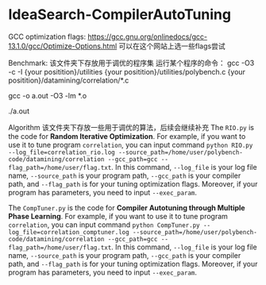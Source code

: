 # IdeaSearch-CompilerAutoTuning


GCC optimization flags: https://gcc.gnu.org/onlinedocs/gcc-13.1.0/gcc/Optimize-Options.html
可以在这个网站上选一些flags尝试

Benchmark:
该文件夹下存放用于调优的程序集
运行某个程序的命令：
gcc -O3 -c -I {your positition}/utilities {your positition}/utilities/polybench.c {your positition}/datamining/correlation/*.c

gcc -o a.out -O3 -lm *.o

./a.out

Algorithm
该文件夹下存放一些用于调优的算法，后续会继续补充
The `RIO.py` is the code for **Random Iterative Optimization**. For example, if you want to use it to tune program `correlation`, you can input command `python RIO.py --log_file=correlation_rio.log --source_path=/home/user/polybench-code/datamining/correlation --gcc_path=gcc --flag_path=/home/user/flag.txt`.
In this command, `--log_file` is your log file name, `--source_path` is your program path, `--gcc_path` is your compiler path, and `--flag_path` is for your tuning optimization flags. Moreover, if your program has parameters, you need to input `--exec_param`. 


The `CompTuner.py` is the code for **Compiler Autotuning through Multiple Phase Learning**. For example, if you want to use it to tune program `correlation`, you can input command `python CompTuner.py --log_file=correlation_comptuner.log --source_path=/home/user/polybench-code/datamining/correlation --gcc_path=gcc --flag_path=/home/user/flag.txt`.
In this command, `--log_file` is your log file name, `--source_path` is your program path, `--gcc_path` is your compiler path, and `--flag_path` is for your tuning optimization flags. Moreover, if your program has parameters, you need to input `--exec_param`. 